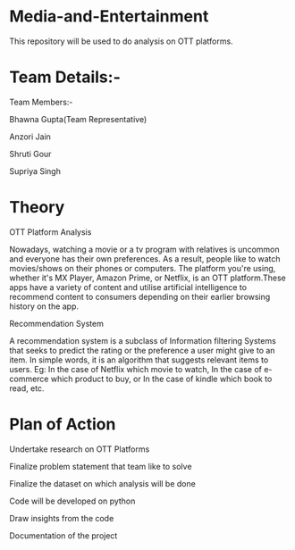 # Media-and-Entertainment
This repository will be used to do analysis on OTT platforms.



# Team Details:-
Team Members:-

Bhawna Gupta(Team Representative)

Anzori Jain 

Shruti Gour

Supriya Singh

# Theory
OTT Platform Analysis

Nowadays, watching a movie or a tv program with relatives is uncommon and everyone has their own preferences. As a result, people like to watch movies/shows on their phones or computers. The platform you're using, whether it's MX Player, Amazon Prime, or Netflix, is an OTT platform.These apps have a variety of content and utilise artificial intelligence to recommend content to consumers depending on their earlier browsing history on the app.

Recommendation System

A recommendation system is a subclass of Information filtering Systems that seeks to predict the rating or the preference a user might give to an item. In simple words, it is an algorithm that suggests relevant items to users. Eg: In the case of Netflix which movie to watch, In the case of e-commerce which product to buy, or In the case of kindle which book to read, etc.


# Plan of Action 

Undertake research on OTT Platforms

Finalize problem statement that team like to solve

Finalize the dataset on which analysis will be done

Code will be developed on python

Draw insights from the code 

Documentation of the project

